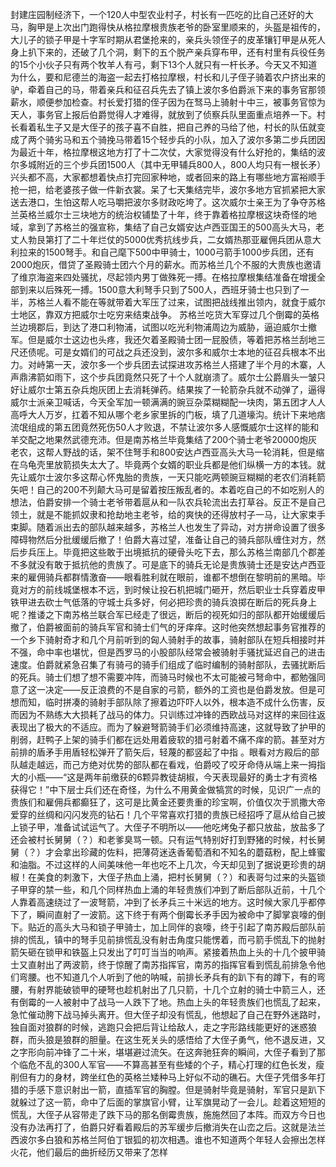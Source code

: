 封建庄园制经济下，一个120人中型农业村子，村长有一匹吃的比自己还好的大马，胸甲是上次出门跑得快从格拉摩根贵族老爷的卧室里顺来的，头盔是祖传的，大儿子的锁子甲是十字军时期从君堡抢来的，亲兵头领侄子的皮革镶钉甲是从死人身上扒下来的，还破了几个洞，剩下的五个脱产亲兵穿布甲，还有村里有兵役任务的15个小伙子只有两个牧羊人有弓，剩下13个人就只有一杆长矛。今天又不知道为什么，要和尼德兰的海盗一起去打格拉摩根，村长和儿子侄子骑着农户挤出来的驴，牵着自己的马，带着亲兵和征召兵先去了镇上波尔多伯爵派下来的事务官那领薪水，顺便参加检查。村长爱打猎的侄子因为在驽马上骑射十中三，被事务官惊为天人，事务官上报后伯爵觉得人才难得，就放到了侦察兵队里面重点培养一下。村长看着私生子又是大侄子的孩子喜不自胜，把自己养的马给了他，村长的队伍就变成了两个骑劣马和五个骑挽马带着15个轻步兵的小队，加入了波尔多第二步兵团因为最近十年，格拉摩根这地方打了十二次仗，大家觉得没有什么好抢的，集结的波尔多城附近的三个步兵团1500人（其中无甲辅兵800人，800人均只有一根长矛）兴头都不高，大家都想着快点打完回家种地，或者回来的路上有哪些地方富裕顺手抢一把，给老婆孩子做一件新衣裳。呆了七天集结完毕，波尔多地方官抓紧把大家送去港口，生怕这帮人吃马嚼把波尔多财政吃垮了。这次威尔士亲王为了争夺苏格兰英格兰威尔士三块地方的统治权铺垫了十年，终于靠着格拉摩根这块奇怪的地域，拿到了苏格兰的强宣称，集结了自己女婿安达卢西亚国王的500高头大马，老丈人勃艮第打了二十年烂仗的5000优秀抗线步兵，二女婿热那亚雇佣兵团从意大利拉来的1500弩手。和自己麾下500中甲骑士，1000弓箭手1000步兵团，还有2000炮灰，借贷了圣殿骑士团六个月的薪水。而苏格兰几个不服的大贵族也邀请了维京海盗来四处骚扰，尽起领内男丁做殊死一搏。在格拉摩根集结准备在增援全部到来以后殊死一搏。1500意大利弩手只到了500人，西班牙骑士也只到了一半，苏格兰人看不能在等就带着大军压了过来，试图把战线推出领内，就食于威尔士地区，靠双方把威尔士吃穷来结束战争。 苏格兰吃货大军穿过几个倒霉的英格兰边境郡后，到达了港口利物浦，试图以吃光利物浦周边为威胁，逼迫威尔士撤军。但是威尔士这边也头疼，我还欠着圣殿骑士团一屁股债，等着把苏格兰刮地三尺还债呢。可是女婿们的可战之兵还没到，波尔多和威尔士本地的征召兵根本不出力。对峙第一天，波尔多一个步兵团去试探进攻苏格兰人搭建了半个月的木寨，人声鼎沸箭如雨下，这个步兵团竟然只死了十个人就崩溃了。威尔士公爵眉头一皱只好让威尔士第五杂兵炮灰团上去消耗弹药。结果挨了一轮箭杂兵就不动弹了，逼得威尔士派亲卫喊话，今天全军加一顿满满的豌豆杂菜糊糊配一块肉，第五团才人人高呼大人万岁，扛着不知从哪个老乡家里拆的门板，填了几道壕沟。统计下来地痞流氓组成的第五团竟然死伤50人才败退，不禁让波尔多人感慨威尔士这样的能和羊交配之地果然武德充沛。但是南苏格兰毕竟集结了200个骑士老爷20000炮灰老农，这帮人野战的话，架不住弩手和800安达卢西亚高头大马一轮消耗，但是缩在乌龟壳里放箭损失太大了。毕竟两个女婿的职业兵都是他们纵横一方的本钱。就先让威尔士波尔多这帮心怀鬼胎的贵族，一天只能吃两顿豌豆糊糊的老农们消耗箭矢吧！自己的200不列颠大马可是留着按压叛乱者的。本着吃自己的不如吃别人的想法，伯爵安排一个骑士老爷带着扈从和一队农兵轮流出去打草谷。反正不是自己领土，就是不能抓奴隶和抢劫地主老爷，给的爽快的还得放村子一马，让大家束手束脚。随着派出去的部队越来越多，苏格兰人也发生了异动，对方拼命设置了很多障碍物然后分批缓缓后撤了！伯爵大喜过望，准备让自己的骑兵部队缠住对方，然后步兵压上。毕竟把这些敢于出境抵抗的硬骨头吃下去，那么苏格兰南部几个郡差不多就没有敢于抵抗他的贵族了。可是底下的骑兵无论是贵族骑士还是安达卢西亚来的雇佣骑兵都群情激奋——眼看胜利就在眼前，谁都不想倒在黎明前的黑暗。毕竟对方的前线城堡根本不远，到时候让投石机把城门砸开，然后职业士兵穿着皮甲铁甲进去砍士气低落的守城士兵多好，何必把珍贵的骑兵浪掷在断后的死兵身上呢？推诿之下南苏格兰联合军已经走了很远，断后的视死如归的部队都开始缓缓后撤了，伯爵被面前的骑兵军官和骑士们气的牙痒痒。这时他突然想起事务官推荐的一个乡下骑射奇才和几个月前听到的匈人骑射手的故事，骑射部队在短兵相接时并不强，命中率也堪忧，但是西罗马的小股部队经常会被骑射手骚扰延迟自己的进击速度。伯爵就紧急召集了有骑弓的骑手们组成了临时编制的骑射部队，去骚扰断后的死兵。骑士们想了想不需要冲阵，而骑马时候也不太可能被弓弩命中，都勉强同意了这一决定——反正浪费的不是自家的弓箭，额外的工资也是伯爵发放。但是可想而知，临时拼凑的骑射手部队除了擦着边吓吓人以外，根本造不成什么伤害，反而因为不熟练大大损耗了战马的体力。只训练过冲锋的西欧战马对这样的来回往返表现出了极大的不适应。而为了躲避弩箭骑手们必须维持高速，这就导致了护甲的削弱，赶鸭子上架的骑手们都在远处用着疲软的猎弓射着不痛不痒的箭。甚至对方前排的盾矛手用盾轻松弹开了箭矢后，轻蔑的都竖起了中指        。眼看对方殿后的部队越走越远，而己方绝对优势的部队都在看戏，伯爵咬了咬牙命侍从端上来一拇指大的小瓶——“这是两年前缴获的6颗异教徒胡椒，今天表现最好的勇士才有资格获得它！”中下层士兵们还在奇怪，为什么不用黄金做犒赏的时候，见识广一点的贵族们和雇佣兵都癫狂了，这可是比黄金还要贵重的珍宝啊，价值仅次于凯撒大帝爱穿的丝绸和闪闪发亮的钻石！几个平常喜欢打猎的贵族已经招呼了扈从给自己披上锁子甲，准备试试运气了。大侄子不明所以——他吃烤兔子都只放盐，放盐多了还会被村长舅舅（？）和老爹臭骂一顿。只有运气特别好打到野猪的时候，村长舅舅（？）才会拿出珍藏的佐料，把薄荷迷迭香葡萄酒和不知名的蘑菇粉，配上蜂蜜和油脂。不过这样的人间美味他一年也吃不上几次，今天却见到了据说更珍贵的胡椒！在美食的刺激下，大侄子热血上涌，把村长舅舅（？）和表哥匀过来的头盔锁子甲穿的禁一些，和几个同样热血上涌的年轻贵族们冲到了断后部队近前，十几个人靠着高速绕过了一波弩箭，冲到了长矛兵三十米远的地方。这时候大家几乎都停下了，瞬间直射了一波箭。这下终于有两个倒霉长矛手因为被命中了脚掌哀嚎的倒下。贴近的高头大马和锁子甲骑士，加上同伴的哀嚎，终于引起了南苏殿后部队前排的慌乱，镇中的弩手见前排慌乱没有射击角度只能愣着，而弓箭手慌乱下的抛射箭矢砸在锁甲和铁盔上只发出了叮叮当当的响声。紧接着热血上头的十几个披甲骑士又直射出了两波箭，终于惊醒了南苏指挥官，南苏的指挥官看到慌乱前排急令他们弯腰。也不知道几个人听到了他的呐喊，前排长矛兵有的趴下有的蹲下，有的弯腰，有射界能破锁甲的硬弩也趁机射出了几只箭，十几个立射的骑士中箭三人，还有倒霉的一人被射中了战马一人跌下了地。热血上头的年轻贵族们也慌乱了起来，急忙催动胯下战马掉头离开。但大侄子却没有慌乱，他想起了自己在野外迷路时，独自面对狼群的时候，逃跑只会把后背让给敌人，走之字形路线能更好的迷惑狼群，而头狼是狼群的胆量。在这生死关头的感悟给了大侄子勇气，他不退反进，又之字形向前冲锋了二十米，堪堪避过流矢。在这奔驰狂奔的瞬间，大侄子看到了那个临危不乱的300人军官——不算高甚至有些矮的个子，精心打理的红色长发，瘦削但有力的身材，跨坐红色的英格兰矮种马上好似不动的礁石。大侄子凭借多年打猎的手感下意识射出一箭，直插军官的胸膛。但是骑射毕竟是骑射，军官只是趴下就躲过了这一箭，命中了后面的掌旗官小臂，让军旗晃动了一会儿。趁着这短短的慌乱，大侄子从容带走了跌下马的那名倒霉贵族，施施然回了本阵。而双方今日也没有办法再打了，伯爵只好看着殿后的苏军缓步后撤消失在山峦之后。这就是法兰西波尔多白狼和苏格兰阿伯丁银狐的初次相遇。谁也不知道两个年轻人会擦出怎样火花，他们最后的曲折经历又带来了怎样
